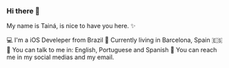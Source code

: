 ### Hi there 👋 

My name is Tainá, is nice to have you here. ✨

💻 I'm a iOS Develeper from Brazil
📍 Currently living in Barcelona, Spain 🇪🇸
💬 You can talk to me in: English, Portuguese and Spanish 
📩 You can reach me in my social medias and my email. 
 
<link rel="stylesheet" href="https://cdnjs.cloudflare.com/ajax/libs/font-awesome/4.7.0/css/font-awesome.min.css">

<!-- Add font awesome icons -->
<a href="#" class="fa fa-facebook"></a>
<a href="#" class="fa fa-twitter"></a>
